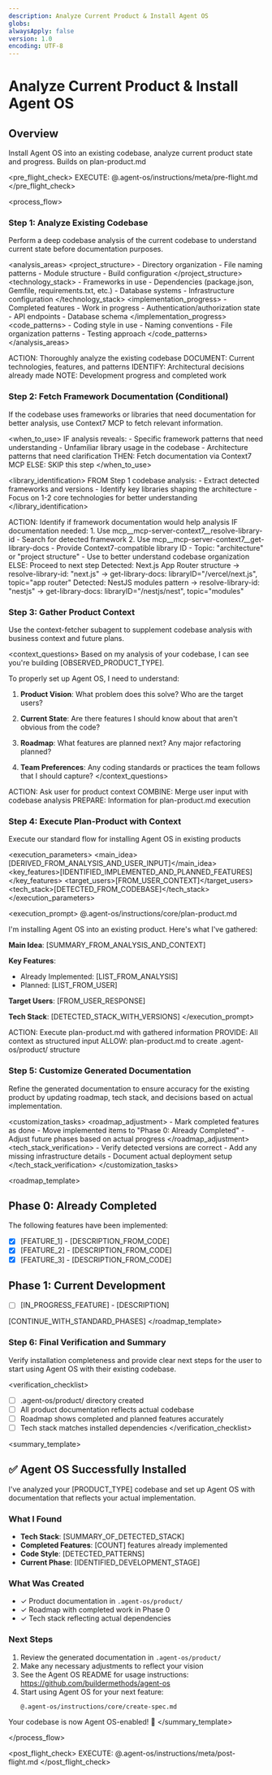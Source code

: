 ```yaml
---
description: Analyze Current Product & Install Agent OS
globs:
alwaysApply: false
version: 1.0
encoding: UTF-8
---
```


# Analyze Current Product & Install Agent OS

## Overview

Install Agent OS into an existing codebase, analyze current product state and progress.  Builds on plan-product.md

<pre_flight_check>
  EXECUTE: @.agent-os/instructions/meta/pre-flight.md
</pre_flight_check>

<process_flow>

<step number="1" name="analyze_existing_codebase">

### Step 1: Analyze Existing Codebase

Perform a deep codebase analysis of the current codebase to understand current state before documentation purposes.

<analysis_areas>
  <project_structure>
    - Directory organization
    - File naming patterns
    - Module structure
    - Build configuration
  </project_structure>
  <technology_stack>
    - Frameworks in use
    - Dependencies (package.json, Gemfile, requirements.txt, etc.)
    - Database systems
    - Infrastructure configuration
  </technology_stack>
  <implementation_progress>
    - Completed features
    - Work in progress
    - Authentication/authorization state
    - API endpoints
    - Database schema
  </implementation_progress>
  <code_patterns>
    - Coding style in use
    - Naming conventions
    - File organization patterns
    - Testing approach
  </code_patterns>
</analysis_areas>

<instructions>
  ACTION: Thoroughly analyze the existing codebase
  DOCUMENT: Current technologies, features, and patterns
  IDENTIFY: Architectural decisions already made
  NOTE: Development progress and completed work
</instructions>

</step>

<step number="2" name="fetch_framework_documentation">

### Step 2: Fetch Framework Documentation (Conditional)

If the codebase uses frameworks or libraries that need documentation for better analysis, use Context7 MCP to fetch relevant information.

<when_to_use>
  IF analysis reveals:
    - Specific framework patterns that need understanding
    - Unfamiliar library usage in the codebase
    - Architecture patterns that need clarification
  THEN:
    Fetch documentation via Context7 MCP
  ELSE:
    SKIP this step
</when_to_use>

<library_identification>
  FROM Step 1 codebase analysis:
    - Extract detected frameworks and versions
    - Identify key libraries shaping the architecture
    - Focus on 1-2 core technologies for better understanding
</library_identification>

<instructions>
  ACTION: Identify if framework documentation would help analysis
  IF documentation needed:
    1. Use mcp__mcp-server-context7__resolve-library-id
       - Search for detected framework
    2. Use mcp__mcp-server-context7__get-library-docs
       - Provide Context7-compatible library ID
       - Topic: "architecture" or "project structure"
       - Use to better understand codebase organization
  ELSE:
    Proceed to next step
</instructions>

<examples>
  <example_1>
    Detected: Next.js App Router structure
    → resolve-library-id: "next.js"
    → get-library-docs: libraryID="/vercel/next.js", topic="app router"
  </example_1>
  <example_2>
    Detected: NestJS modules pattern
    → resolve-library-id: "nestjs"
    → get-library-docs: libraryID="/nestjs/nest", topic="modules"
  </example_2>
</examples>

</step>

<step number="3" subagent="context-fetcher" name="gather_product_context">

### Step 3: Gather Product Context

Use the context-fetcher subagent to supplement codebase analysis with business context and future plans.

<context_questions>
  Based on my analysis of your codebase, I can see you're building [OBSERVED_PRODUCT_TYPE].

  To properly set up Agent OS, I need to understand:

  1. **Product Vision**: What problem does this solve? Who are the target users?

  2. **Current State**: Are there features I should know about that aren't obvious from the code?

  3. **Roadmap**: What features are planned next? Any major refactoring planned?

  4. **Team Preferences**: Any coding standards or practices the team follows that I should capture?
</context_questions>

<instructions>
  ACTION: Ask user for product context
  COMBINE: Merge user input with codebase analysis
  PREPARE: Information for plan-product.md execution
</instructions>

</step>

<step number="4" name="execute_plan_product">

### Step 4: Execute Plan-Product with Context

Execute our standard flow for installing Agent OS in existing products

<execution_parameters>
  <main_idea>[DERIVED_FROM_ANALYSIS_AND_USER_INPUT]</main_idea>
  <key_features>[IDENTIFIED_IMPLEMENTED_AND_PLANNED_FEATURES]</key_features>
  <target_users>[FROM_USER_CONTEXT]</target_users>
  <tech_stack>[DETECTED_FROM_CODEBASE]</tech_stack>
</execution_parameters>

<execution_prompt>
  @.agent-os/instructions/core/plan-product.md

  I'm installing Agent OS into an existing product. Here's what I've gathered:

  **Main Idea**: [SUMMARY_FROM_ANALYSIS_AND_CONTEXT]

  **Key Features**:
  - Already Implemented: [LIST_FROM_ANALYSIS]
  - Planned: [LIST_FROM_USER]

  **Target Users**: [FROM_USER_RESPONSE]

  **Tech Stack**: [DETECTED_STACK_WITH_VERSIONS]
</execution_prompt>

<instructions>
  ACTION: Execute plan-product.md with gathered information
  PROVIDE: All context as structured input
  ALLOW: plan-product.md to create .agent-os/product/ structure
</instructions>

</step>

<step number="5" name="customize_generated_files">

### Step 5: Customize Generated Documentation

Refine the generated documentation to ensure accuracy for the existing product by updating roadmap, tech stack, and decisions based on actual implementation.

<customization_tasks>
  <roadmap_adjustment>
    - Mark completed features as done
    - Move implemented items to "Phase 0: Already Completed"
    - Adjust future phases based on actual progress
  </roadmap_adjustment>
  <tech_stack_verification>
    - Verify detected versions are correct
    - Add any missing infrastructure details
    - Document actual deployment setup
  </tech_stack_verification>
</customization_tasks>

<roadmap_template>
  ## Phase 0: Already Completed

  The following features have been implemented:

  - [x] [FEATURE_1] - [DESCRIPTION_FROM_CODE]
  - [x] [FEATURE_2] - [DESCRIPTION_FROM_CODE]
  - [x] [FEATURE_3] - [DESCRIPTION_FROM_CODE]

  ## Phase 1: Current Development

  - [ ] [IN_PROGRESS_FEATURE] - [DESCRIPTION]

  [CONTINUE_WITH_STANDARD_PHASES]
</roadmap_template>


</step>

<step number="6" name="final_verification">

### Step 6: Final Verification and Summary

Verify installation completeness and provide clear next steps for the user to start using Agent OS with their existing codebase.

<verification_checklist>
  - [ ] .agent-os/product/ directory created
  - [ ] All product documentation reflects actual codebase
  - [ ] Roadmap shows completed and planned features accurately
  - [ ] Tech stack matches installed dependencies
</verification_checklist>

<summary_template>
  ## ✅ Agent OS Successfully Installed

  I've analyzed your [PRODUCT_TYPE] codebase and set up Agent OS with documentation that reflects your actual implementation.

  ### What I Found

  - **Tech Stack**: [SUMMARY_OF_DETECTED_STACK]
  - **Completed Features**: [COUNT] features already implemented
  - **Code Style**: [DETECTED_PATTERNS]
  - **Current Phase**: [IDENTIFIED_DEVELOPMENT_STAGE]

  ### What Was Created

  - ✓ Product documentation in `.agent-os/product/`
  - ✓ Roadmap with completed work in Phase 0
  - ✓ Tech stack reflecting actual dependencies

  ### Next Steps

  1. Review the generated documentation in `.agent-os/product/`
  2. Make any necessary adjustments to reflect your vision
  3. See the Agent OS README for usage instructions: https://github.com/buildermethods/agent-os
  4. Start using Agent OS for your next feature:
     ```
     @.agent-os/instructions/core/create-spec.md
     ```

  Your codebase is now Agent OS-enabled! 🚀
</summary_template>


</step>

</process_flow>

<post_flight_check>
  EXECUTE: @.agent-os/instructions/meta/post-flight.md
</post_flight_check>
